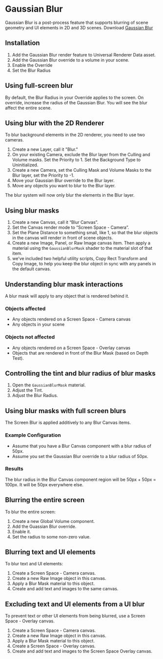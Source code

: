 # Gaussian Blur

Gaussian Blur is a post-process feature that supports blurring of scene geometry and UI elements in 2D and 3D scenes.
Download [Gaussian Blur](https://www.occasoftware.com/p/gaussian-blur)

## Installation

1. Add the Gaussian Blur render feature to Universal Renderer Data asset.
2. Add the Gaussian Blur override to a volume in your scene.
3. Enable the Override
4. Set the Blur Radius

## Using full-screen blur

By default, the Blur Radius in your Override applies to the screen. On override, increase the radius of the Gaussian Blur. You will see the blur affect the entire scene.

## Using blur with the 2D Renderer

To blur background elements in the 2D renderer, you need to use two cameras.

1. Create a new Layer, call it "Blur."
2. On your existing Camera, exclude the Blur layer from the Culling and Volume masks. Set the Priority to 1. Set the Background Type to Uninitialized.
3. Create a new Camera, set the Culling Mask and Volume Masks to the Blur layer, set the Priority to -1.
4. Move your Gaussian Blur override to the Blur layer.
5. Move any objects you want to blur to the Blur layer.

The blur system will now only blur the elements in the Blur layer.

## Using blur masks

1. Create a new Canvas, call it “Blur Canvas”.
2. Set the Canvas render mode to “Screen Space - Camera”.
3. Set the Plane Distance to something small, like 1, so that the blur objects in the canvas will render in front of scene objects.
4. Create a new Image, Panel, or Raw Image canvas item. Then apply a material using the `GaussianBlurMask` shader to the material slot of that item.
5. we’ve included two helpful utility scripts, Copy Rect Transform and Copy Image, to help you keep the blur object in sync with any panels in the default canvas.

## Understanding blur mask interactions

A blur mask will apply to any object that is rendered behind it.

### Objects affected

- Any objects rendered on a Screen Space - Camera canvas
- Any objects in your scene

### Objects not affected

- Any objects rendered on a Screen Space - Overlay canvas
- Objects that are rendered in front of the Blur Mask (based on Depth Test).

## Controlling the tint and blur radius of blur masks

1. Open the `GaussianBlurMask` material.
2. Adjust the Tint.
3. Adjust the Blur Radius.

## Using blur masks with full screen blurs

The Screen Blur is applied additively to any Blur Canvas items.

### Example Configuration

- Assume that you have a Blur Canvas component with a blur radius of 50px.
- Assume you set the Gaussian Blur override to a blur radius of 50px.

### Results

The blur radius in the Blur Canvas component region will be 50px + 50px = 100px. It will be 50px everywhere else.

## Blurring the entire screen

To blur the entire screen:

1. Create a new Global Volume component.
1. Add the Guassian Blur override.
1. Enable it.
1. Set the radius to some non-zero value.

## Blurring text and UI elements

To blur text and UI elements:

1. Create a Screen Space - Camera canvas.
1. Create a new Raw Image object in this canvas.
1. Apply a Blur Mask material to this object.
1. Create and add text and images to the same canvas.

## Excluding text and UI elements from a UI blur

To prevent text or other UI elements from being blurred, use a Screen Space - Overlay canvas.

1. Create a Screen Space - Camera canvas.
1. Create a new Raw Image object in this canvas.
1. Apply a Blur Mask material to this object.
1. Create a Screen Space - Overlay canvas.
1. Create and add text and images to the Screen Space Overlay canvas.
